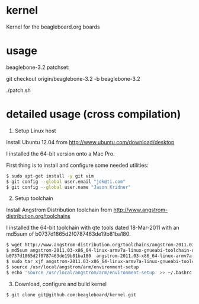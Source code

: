 kernel
======

Kernel for the beagleboard.org boards

usage
======

beaglebone-3.2 patchset:

git checkout origin/beaglebone-3.2 -b beaglebone-3.2

./patch.sh

detailed usage (cross compilation)
==============

1. Setup Linux host

 Install Ubuntu 12.04 from http://www.ubuntu.com/download/desktop

 I installed the 64-bit version onto a Mac Pro.

 First thing is to install and configure some needed utilities:

```bash
$ sudo apt-get install -y git vim
$ git config --global user.email "jdk@ti.com"
$ git config --global user.name "Jason Kridner"
```

2. Setup toolchain

 Install Angstrom Distribution toolchain from http://www.angstrom-distribution.org/toolchains

 I installed the 64-bit toolchain with qte tools dated 18-Mar-2011 with an
 md5sum of b0737d1865d2f0787463de19b81ba180.

```bash
$ wget http://www.angstrom-distribution.org/toolchains/angstrom-2011.03-x86_64-linux-armv7a-linux-gnueabi-toolchain-qte-4.6.3.tar.bz2
$ md5sum angstrom-2011.03-x86_64-linux-armv7a-linux-gnueabi-toolchain-qte-4.6.3.tar.bz2 
b0737d1865d2f0787463de19b81ba180  angstrom-2011.03-x86_64-linux-armv7a-linux-gnueabi-toolchain-qte-4.6.3.tar.bz2
$ sudo tar xjf angstrom-2011.03-x86_64-linux-armv7a-linux-gnueabi-toolchain-qte-4.6.3.tar.bz2 -C /
$ source /usr/local/angstrom/arm/environment-setup 
$ echo 'source /usr/local/angstrom/arm/environment-setup' >> ~/.bashrc
```

3. Download, configure and build kernel

```bash
$ git clone git@github.com:beagleboard/kernel.git
```

